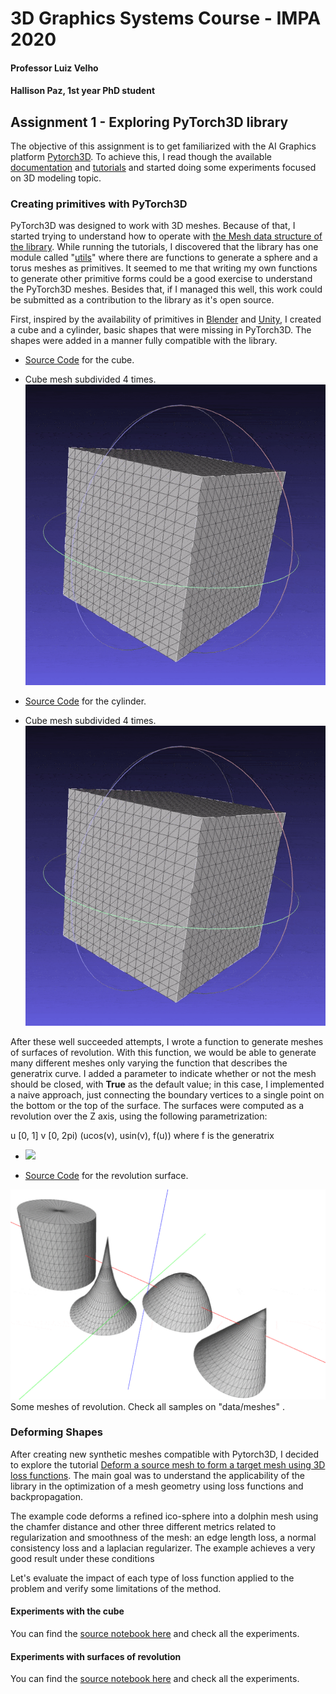 # 3D Graphics Systems Course - IMPA 2020

#### Professor Luiz Velho
#### Hallison Paz, 1st year PhD student

## Assignment 1 - Exploring PyTorch3D library

The objective of this assignment is to get familiarized with the AI Graphics platform [Pytorch3D](https://pytorch3d.org/). To achieve this, I read though the available [documentation](https://pytorch3d.org/docs/why_pytorch3d) and [tutorials](https://pytorch3d.org/tutorials) and started doing some experiments focused on 3D modeling topic.


### Creating primitives with PyTorch3D

PyTorch3D was designed to work with 3D meshes. Because of that, I started trying to understand how to operate with [the Mesh data structure of the library](https://pytorch3d.org/docs/batching). While running the tutorials, I discovered that the library has one module called "[utils](https://github.com/facebookresearch/pytorch3d/tree/master/pytorch3d/utils)" where there are functions to generate a sphere and a torus meshes as primitives. It seemed to me that writing my own functions to generate other primitive forms could be a good exercise to understand the PyTorch3D meshes. Besides that, if I managed this well, this  work could be submitted as a contribution to the library as it's open source.

First, inspired by the availability of primitives in [Blender](https://docs.blender.org/manual/en/latest/modeling/meshes/primitives.html) and [Unity](https://docs.unity3d.com/Manual/PrimitiveObjects.html), I created a cube and a cylinder, basic shapes that were missing in PyTorch3D. The shapes were added in a manner fully compatible with the library.

* [Source Code](https://github.com/hallpaz/3dsystems20/blob/master/extensions_utils/cube.py) for the cube.

* Cube mesh subdivided 4 times.
![Image of Cube mesh subdivided 4 times](img/cube-lv4.gif)


* [Source Code](https://github.com/hallpaz/3dsystems20/blob/master/extensions_utils/cylinder.py) for the cylinder.

* Cube mesh subdivided 4 times.
![Image of Cube mesh subdivided 4 times](img/cube-lv4.gif)

After these well succeeded attempts, I wrote a function to generate meshes of surfaces of revolution. With this function, we would be able to generate many different meshes only varying the function that describes the generatrix curve. I added a parameter to indicate whether or not the mesh should be closed, with **True** as the default value; in this case, I implemented a naive approach, just connecting  the boundary vertices to a single point on the bottom or the top of the surface. The surfaces were computed as a revolution over the Z axis, using the following parametrization:

u [0, 1]
v [0, 2pi)
(ucos(v), usin(v), f(u)) where f is the generatrix

 - <img src="https://render.githubusercontent.com/render/math?math=e^{i \pi} = -1">

* [Source Code](https://github.com/hallpaz/3dsystems20/blob/master/extensions_utils/cylinder.py) for the revolution surface.

![Some shapes of revolution](img/rev_shapes.gif)
Some meshes of revolution. Check all samples on "data/meshes" .

### Deforming Shapes

After creating new synthetic meshes compatible with Pytorch3D, I decided to explore the tutorial [Deform a source mesh to form a target mesh using 3D loss functions](https://pytorch3d.org/tutorials/deform_source_mesh_to_target_mesh#Deform-a-source-mesh-to-form-a-target-mesh-using-3D-loss-functions). The main goal was to understand the applicability of the library in the optimization of a mesh geometry using loss functions and backpropagation. 

The example code deforms a refined ico-sphere into a dolphin mesh using the chamfer distance and other three different metrics related to regularization and smoothness of the mesh: an edge length loss, a normal consistency loss and a laplacian regularizer. The example achieves a very good result under these conditions

Let's evaluate the impact of each type of loss function applied to the problem and verify some limitations of the method.

#### Experiments with the cube
You can find the [source notebook here]([https://github.com/hallpaz/3dsystems20/blob/master/non_smooth_experiments.ipynb](https://github.com/hallpaz/3dsystems20/blob/master/non_smooth_experiments.ipynb)) and check all the experiments.

#### Experiments with surfaces of revolution

You can find the [source notebook here]([https://github.com/hallpaz/3dsystems20/blob/master/non_smooth_experiments.ipynb](https://github.com/hallpaz/3dsystems20/blob/master/fairly_smooth_experiments.ipynb)) and check all the experiments.





<!--stackedit_data:
eyJoaXN0b3J5IjpbMjEyNDcwNzUxOSwtMTYwNTE2MTE0OCwtMT
kzODUzMDM5OCwxMTkyNjA1NzE1XX0=
-->